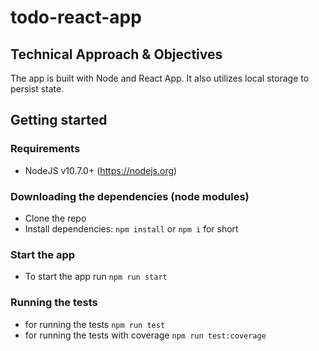 # todo-react-app

## Technical Approach & Objectives

The app is built with Node and React App. It also utilizes local storage to persist state.

## Getting started

### Requirements

- NodeJS v10.7.0+ (https://nodejs.org)

### Downloading the dependencies (node modules)
- Clone the repo
- Install dependencies: `npm install` or `npm i` for short

### Start the app
- To start the app run `npm run start`

### Running the tests
- for running the tests `npm run test`
- for running the tests with coverage `npm run test:coverage`
